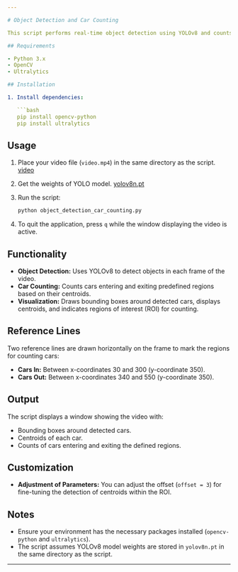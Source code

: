 ```yaml
---

# Object Detection and Car Counting

This script performs real-time object detection using YOLOv8 and counts cars entering and exiting predefined regions based on their centroids.

## Requirements

- Python 3.x
- OpenCV 
- Ultralytics 

## Installation

1. Install dependencies:

   ```bash
   pip install opencv-python
   pip install ultralytics
   ```

## Usage

1. Place your video file (`video.mp4`) in the same directory as the script. [video](https://drive.google.com/file/d/1nIT_Aun0yGq38zOCC6SKdPanyl0TI2hH/view?usp=sharing)

2. Get the weights of YOLO model. [yolov8n.pt](https://drive.google.com/file/d/1huGZnAoj0rEBolhNv-59s-ZBshLxxRcM/view?usp=sharing)

3. Run the script:

   ```bash
   python object_detection_car_counting.py
   ```

4. To quit the application, press `q` while the window displaying the video is active.

## Functionality

- **Object Detection:** Uses YOLOv8 to detect objects in each frame of the video.
- **Car Counting:** Counts cars entering and exiting predefined regions based on their centroids.
- **Visualization:** Draws bounding boxes around detected cars, displays centroids, and indicates regions of interest (ROI) for counting.

## Reference Lines

Two reference lines are drawn horizontally on the frame to mark the regions for counting cars:

- **Cars In:** Between x-coordinates 30 and 300 (y-coordinate 350).
- **Cars Out:** Between x-coordinates 340 and 550 (y-coordinate 350).

## Output

The script displays a window showing the video with:
- Bounding boxes around detected cars.
- Centroids of each car.
- Counts of cars entering and exiting the defined regions.

## Customization

- **Adjustment of Parameters:** You can adjust the offset (`offset = 3`) for fine-tuning the detection of centroids within the ROI.

## Notes

- Ensure your environment has the necessary packages installed (`opencv-python` and `ultralytics`).
- The script assumes YOLOv8 model weights are stored in `yolov8n.pt` in the same directory as the script.

---
```

